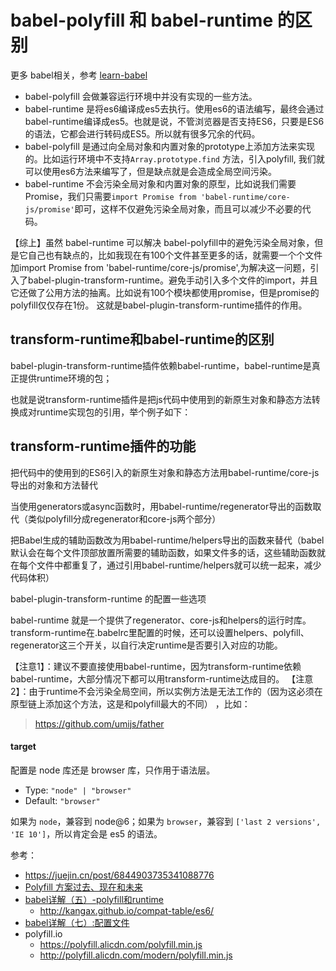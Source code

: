 # babel-polyfill 和 babel-runtime 的区别

更多 babel相关，参考 [learn-babel](https://github.com/cloudyan/learn-babel)

- babel-polyfill 会做兼容运行环境中并没有实现的一些方法。
- babel-runtime 是将es6编译成es5去执行。使用es6的语法编写，最终会通过babel-runtime编译成es5。也就是说，不管浏览器是否支持ES6，只要是ES6的语法，它都会进行转码成ES5。所以就有很多冗余的代码。
- babel-polyfill 是通过向全局对象和内置对象的prototype上添加方法来实现的。比如运行环境中不支持`Array.prototype.find` 方法，引入polyfill, 我们就可以使用es6方法来编写了，但是缺点就是会造成全局空间污染。
- babel-runtime 不会污染全局对象和内置对象的原型，比如说我们需要Promise，我们只需要`import Promise from 'babel-runtime/core-js/promise'`即可，这样不仅避免污染全局对象，而且可以减少不必要的代码。

【综上】虽然 babel-runtime 可以解决 babel-polyfill中的避免污染全局对象，但是它自己也有缺点的，比如我现在有100个文件甚至更多的话，就需要一个个文件加import Promise from 'babel-runtime/core-js/promise',为解决这一问题，引入了babel-plugin-transform-runtime。避免手动引入多个文件的import，并且它还做了公用方法的抽离。比如说有100个模块都使用promise，但是promise的polyfill仅仅存在1份。 这就是babel-plugin-transform-runtime插件的作用。

## transform-runtime和babel-runtime的区别

babel-plugin-transform-runtime插件依赖babel-runtime，babel-runtime是真正提供runtime环境的包；

也就是说transform-runtime插件是把js代码中使用到的新原生对象和静态方法转换成对runtime实现包的引用，举个例子如下：

## transform-runtime插件的功能

把代码中的使用到的ES6引入的新原生对象和静态方法用babel-runtime/core-js导出的对象和方法替代

当使用generators或async函数时，用babel-runtime/regenerator导出的函数取代（类似polyfill分成regenerator和core-js两个部分）

把Babel生成的辅助函数改为用babel-runtime/helpers导出的函数来替代（babel默认会在每个文件顶部放置所需要的辅助函数，如果文件多的话，这些辅助函数就在每个文件中都重复了，通过引用babel-runtime/helpers就可以统一起来，减少代码体积）

babel-plugin-transform-runtime 的配置一些选项

babel-runtime 就是一个提供了regenerator、core-js和helpers的运行时库。transform-runtime在.babelrc里配置的时候，还可以设置helpers、polyfill、regenerator这三个开关，以自行决定runtime是否要引入对应的功能。

【注意1】：建议不要直接使用babel-runtime，因为transform-runtime依赖babel-runtime，大部分情况下都可以用transform-runtime达成目的。
【注意2】：由于runtime不会污染全局空间，所以实例方法是无法工作的（因为这必须在原型链上添加这个方法，这是和polyfill最大的不同） ，比如：


> https://github.com/umijs/father

#### target

配置是 node 库还是 browser 库，只作用于语法层。

* Type: `"node" | "browser"`
* Default: `"browser"`

如果为 `node`，兼容到 node@6；如果为 `browser`，兼容到 `['last 2 versions', 'IE 10']`，所以肯定会是 es5 的语法。

参考：

- https://juejin.cn/post/6844903735341088776
- [Polyfill 方案过去、现在和未来](https://github.com/sorrycc/blog/issues/80)
- [babel详解（五）-polyfill和runtime](https://blog.liuyunzhuge.com/2019/09/04/babel%E8%AF%A6%E8%A7%A3%EF%BC%88%E4%BA%94%EF%BC%89-polyfill%E5%92%8Cruntime/)
  - http://kangax.github.io/compat-table/es6/
- [babel详解（七）:配置文件](https://blog.liuyunzhuge.com/2019/09/09/babel%E8%AF%A6%E8%A7%A3%EF%BC%88%E4%B8%83%EF%BC%89-%E9%85%8D%E7%BD%AE%E6%96%87%E4%BB%B6/)
- polyfill.io
  - https://polyfill.alicdn.com/polyfill.min.js
  - http://polyfill.alicdn.com/modern/polyfill.min.js
